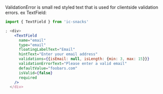 ValidationError is small red styled text that is used for clientside validation errors. ex TextField:

```jsx
import { TextField } from 'ic-snacks'

; <div>
    <TextField
      name="email"
      type="email"
      floatingLabelText="Email"
      hintText="Enter your email address"
      validations={{isEmail: null, isLength: {min: 3, max: 15}}}
      validationErrorText="Please enter a valid email"
      defaultValue="foobars.com"
      isValid={false}
      required
    />
  </div>
```
